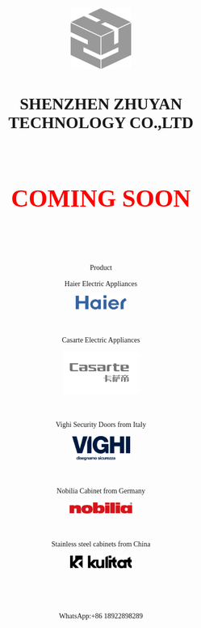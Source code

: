 <p align="center">
<img border="0" src="README_files/2025LOGO.png" width="120" height="120"></p><p align="center">　</p>
<p align="center"><b><font size="6" face="BIZ UDPGothic">SHENZHEN ZHUYAN 
TECHNOLOGY CO.,LTD</font></b></p>
<p align="center">　</p>
<p align="center"><font size="7" face="BIZ UDPGothic"><br>
<b><font color="#FF0000">COMING SOON</font></b></font></p>
<p align="center">　</p>
<p align="center">　</p>
<p align="center"><font face="BIZ UDPGothic"><br>
Product</font></p>
<p align="center"><font face="BIZ UDPGothic">Haier Electric Appliances</font></p>
<p align="center">
<img border="0" src="README_files/haier.png" width="101" height="28"></p><p align="center">　</p>
<p align="center"><font face="BIZ UDPGothic">Casarte Electric Appliances</font></p>
<p align="center">
<img border="0" src="README_files/csd.png" width="150" height="84"></p><p align="center">　</p>
<p align="center"><font face="BIZ UDPGothic">Vighi Security Doors from Italy</font></p>
<p align="center">
<img border="0" src="README_files/Vighi.png" width="115" height="48"></p><p align="center">　</p>
<p align="center"><font face="BIZ UDPGothic">Nobilia Cabinet from Germany</font></p>
<p align="center">
<img border="0" src="README_files/Nobilia_Logo.png" width="124" height="22"></p><p align="center">　</p>
<p align="center"><font face="BIZ UDPGothic">Stainless steel cabinets from China</font></p>
<p align="center">
<img border="0" src="README_files/Kulitat_logo.png" width="122" height="25"></p><p align="center">　</p>
<p align="center">　</p>
<p align="center"><font face="BIZ UDPGothic">WhatsApp:+86 18922898289</font></p>
